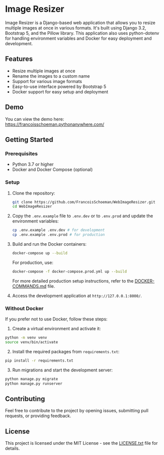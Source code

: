 # Image Resizer

Image Resizer is a Django-based web application that allows you to resize multiple images at once in various formats. It's built using Django 3.2, Bootstrap 5, and the Pillow library. This application also uses python-dotenv for handling environment variables and Docker for easy deployment and development.

## Features

- Resize multiple images at once
- Rename the images to a custom name
- Support for various image formats
- Easy-to-use interface powered by Bootstrap 5
- Docker support for easy setup and deployment

## Demo

You can view the demo here: https://francoisschoeman.pythonanywhere.com/

## Getting Started

### Prerequisites

- Python 3.7 or higher
- Docker and Docker Compose (optional)

### Setup

1. Clone the repository:

   ```bash
   git clone https://github.com/FrancoisSchoeman/WebImageResizer.git
   cd WebImageResizer
   ```

2. Copy the `.env.example` file to `.env.dev` or to `.env.prod` and update the environment variables:

   ```bash
   cp .env.example .env.dev # for development
   cp .env.example .env.prod # for production
   ```

3. Build and run the Docker containers:

   ```bash
   docker-compose up --build
   ```

   For production, use:

   ```bash
   docker-compose -f docker-compose.prod.yml up --build
   ```

   For more detailed production setup instructions, refer to the [DOCKER-COMMANDS.md](DOCKER-COMMANDS.md) file.

4. Access the development application at `http://127.0.0.1:8000/`.

### Without Docker

If you prefer not to use Docker, follow these steps:

1. Create a virtual environment and activate it:

```bash
python -m venv venv
source venv/bin/activate
```

2. Install the required packages from `requirements.txt`:

```bash
pip install -r requirements.txt
```

3. Run migrations and start the development server:

```bash
python manage.py migrate
python manage.py runserver
```

## Contributing

Feel free to contribute to the project by opening issues, submitting pull requests, or providing feedback.

## License

This project is licensed under the MIT License - see the [LICENSE.txt](LICENSE.txt) file for details.
